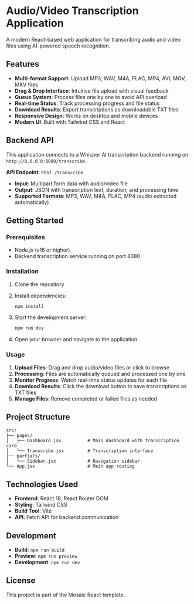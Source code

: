 # Audio/Video Transcription Application

A modern React-based web application for transcribing audio and video files using AI-powered speech recognition.

## Features

- **Multi-format Support**: Upload MP3, WAV, M4A, FLAC, MP4, AVI, MOV, MKV files
- **Drag & Drop Interface**: Intuitive file upload with visual feedback
- **Queue System**: Process files one by one to avoid API overload
- **Real-time Status**: Track processing progress and file status
- **Download Results**: Export transcriptions as downloadable TXT files
- **Responsive Design**: Works on desktop and mobile devices
- **Modern UI**: Built with Tailwind CSS and React

## Backend API

This application connects to a Whisper AI transcription backend running on `http://0.0.0.0:8080/transcribe`.

**API Endpoint**: `POST /transcribe`
- **Input**: Multipart form data with audio/video file
- **Output**: JSON with transcription text, duration, and processing time
- **Supported Formats**: MP3, WAV, M4A, FLAC, MP4 (audio extracted automatically)

## Getting Started

### Prerequisites

- Node.js (v16 or higher)
- Backend transcription service running on port 8080

### Installation

1. Clone the repository
2. Install dependencies:
   ```bash
   npm install
   ```

3. Start the development server:
   ```bash
   npm run dev
   ```

4. Open your browser and navigate to the application

### Usage

1. **Upload Files**: Drag and drop audio/video files or click to browse
2. **Processing**: Files are automatically queued and processed one by one
3. **Monitor Progress**: Watch real-time status updates for each file
4. **Download Results**: Click the download button to save transcriptions as TXT files
5. **Manage Files**: Remove completed or failed files as needed

## Project Structure

```
src/
├── pages/
│   ├── Dashboard.jsx          # Main dashboard with transcription card
│   └── Transcribe.jsx         # Transcription interface
├── partials/
│   └── Sidebar.jsx            # Navigation sidebar
└── App.jsx                    # Main app routing
```

## Technologies Used

- **Frontend**: React 18, React Router DOM
- **Styling**: Tailwind CSS
- **Build Tool**: Vite
- **API**: Fetch API for backend communication

## Development

- **Build**: `npm run build`
- **Preview**: `npm run preview`
- **Development**: `npm run dev`

## License

This project is part of the Mosaic React template.

